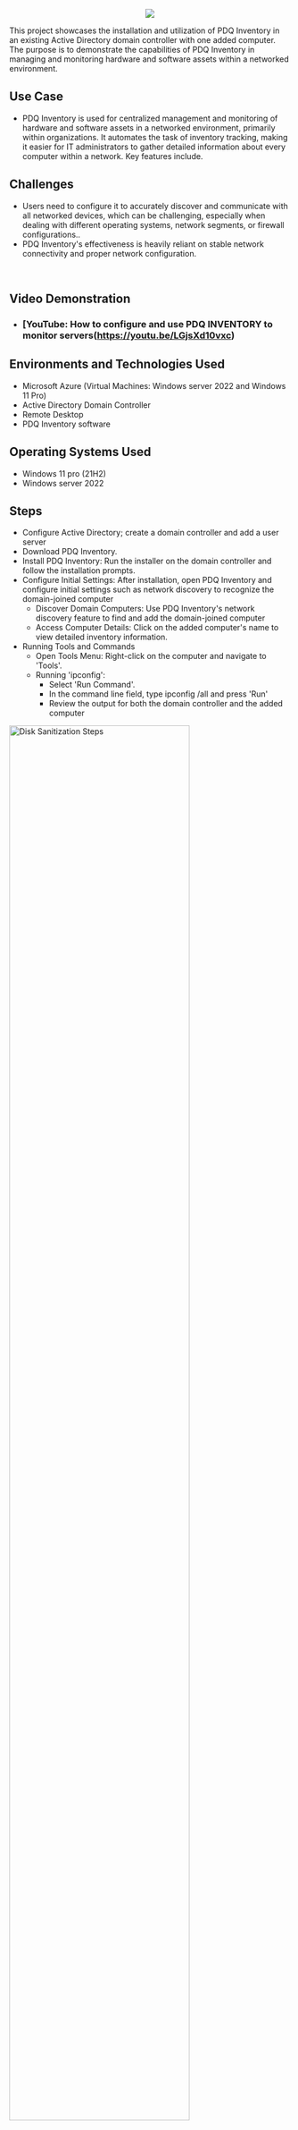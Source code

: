<p align="center">
<img src="https://i.imgur.com/1ufljaP.png"/>
</p>

This project showcases the installation and utilization of PDQ Inventory in an existing Active Directory domain controller with one added computer. The purpose is to demonstrate the capabilities of PDQ Inventory in managing and monitoring hardware and software assets within a networked environment.

## Use Case
- PDQ Inventory is used for centralized management and monitoring of hardware and software assets in a networked environment, primarily within organizations. It automates the task of inventory tracking, making it easier for IT administrators to gather detailed information about every computer within a network. Key features include.

## Challenges
- Users need to configure it to accurately discover and communicate with all networked devices, which can be challenging, especially when dealing with different operating systems, network segments, or firewall configurations..
- PDQ Inventory's effectiveness is heavily reliant on stable network connectivity and proper network configuration.

<br />


<h2>Video Demonstration</h2>

- ### [YouTube: How to configure and use PDQ INVENTORY to monitor servers(https://youtu.be/LGjsXd10vxc)

<h2>Environments and Technologies Used</h2>

- Microsoft Azure (Virtual Machines: Windows server 2022 and Windows 11 Pro)
- Active Directory Domain Controller
- Remote Desktop
- PDQ Inventory software

<h2>Operating Systems Used </h2>

- Windows 11 pro</b> (21H2)
- Windows server 2022

<h2>Steps</h2>

- Configure Active Directory; create a domain controller and add a user server
- Download PDQ Inventory.
- Install PDQ Inventory: Run the installer on the domain controller and follow the installation prompts.
- Configure Initial Settings: After installation, open PDQ Inventory and configure initial settings such as network discovery to recognize the domain-joined computer
  - Discover Domain Computers: Use PDQ Inventory's network discovery feature to find and add the domain-joined computer
  - Access Computer Details: Click on the added computer's name to view detailed inventory information.
- Running Tools and Commands
  - Open Tools Menu: Right-click on the computer and navigate to 'Tools'.
  - Running 'ipconfig':
      - Select 'Run Command'.
      - In the command line field, type ipconfig /all and press 'Run'
      - Review the output for both the domain controller and the added computer   



<p>
<img src="https://i.imgur.com/DJmEXEB.png" height="80%" width="80%" alt="Disk Sanitization Steps"/>
</p>
<p>
Configure Active Directory; create a domain controller and add a user server.
</p>
<br />

<p>
<img src="https://i.imgur.com/DJmEXEB.png" height="80%" width="80%" alt="Disk Sanitization Steps"/>
</p>
<p>
Download and install PDQ Inventory on the domain controller.
</p>
<br />

<p>
<img src="https://i.imgur.com/DJmEXEB.png" height="80%" width="80%" alt="Disk Sanitization Steps"/>
</p>
<p>
Configure Initial Settings: After installation, open PDQ Inventory and configure initial settings such as network discovery to recognize the domain-joined computer.
</p>
<br />

<p>
<img src="https://i.imgur.com/DJmEXEB.png" height="80%" width="80%" alt="Disk Sanitization Steps"/>
</p>
<p>
Discover Domain Computers: Use PDQ Inventory's network discovery feature to find and add the domain-joined computer.
</p>
<br />

<p>
<img src="https://i.imgur.com/DJmEXEB.png" height="80%" width="80%" alt="Disk Sanitization Steps"/>
</p>
<p>
Access Computer Details: Click on the added computer's name to view detailed inventory information.
</p>
<br />

<p>
<img src="https://i.imgur.com/DJmEXEB.png" height="80%" width="80%" alt="Disk Sanitization Steps"/>
</p>
<p>
Running Tools and Commands: Open Tools Menu: Right-click on the computer and navigate to 'Tools',
Select 'Run Command', 
In the command line field, type ipconfig /all and press 'Run'
</p>
<br />

